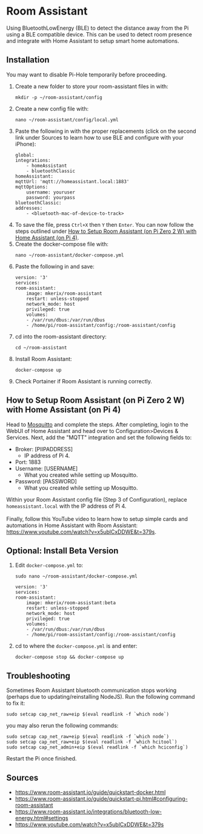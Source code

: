 # Room Assistant
Using BluetoothLowEnergy (BLE) to detect the distance away from the Pi using a BLE compatible device. This can be used to detect room presence and integrate with Home Assistant to setup smart home automations.
## Installation
You may want to disable Pi-Hole temporarily before proceeding.
1. Create a new folder to store your room-assistant files in with:
    ```
    mkdir -p ~/room-assistant/config
    ```
2. Create a new config file with:
    ```
    nano ~/room-assistant/config/local.yml
    ```
3. Paste the following in with the proper replacements (click on the second link under Sources to learn how to use BLE and configure with your iPhone):
    ```
    global:
    integrations:
        - homeAssistant
        - bluetoothClassic
    homeAssistant:
    mqttUrl: 'mqtt://homeassistant.local:1883'
    mqttOptions:
        username: youruser
        password: yourpass
    bluetoothClassic:
    addresses:
        - <bluetooth-mac-of-device-to-track>
    ```
4. To save the file, press `Ctrl+X` then `Y` then `Enter`. You can now follow the steps outlined under [How to Setup Room Assistant (on Pi Zero 2 W) with Home Assistant (on Pi 4)](#How-to-Setup-Room-Assistant-on-Pi-Zero-2-W-with-Home-Assistant-on-Pi-4).
5. Create the docker-compose file with:
    ```
    nano ~/room-assistant/docker-compose.yml
    ```
6. Paste the following in and save: 
    ```
    version: '3'
    services:
    room-assistant:
        image: mkerix/room-assistant
        restart: unless-stopped
        network_mode: host
        privileged: true
        volumes:
        - /var/run/dbus:/var/run/dbus
        - /home/pi/room-assistant/config:/room-assistant/config
    ```
7. cd into the room-assistant directory:
    ```
    cd ~/room-assistant
    ```
8. Install Room Assistant:
    ```
    docker-compose up
    ```
9. Check Portainer if Room Assistant is running correctly.
## How to Setup Room Assistant (on Pi Zero 2 W) with Home Assistant (on Pi 4)
Head to [Mosquitto](#Mosquitto) and complete the steps. After completing, login to the WebUI of Home Assistant and head over to Configuration>Devices & Services. Next, add the "MQTT" integration and set the following fields to:
* Broker: [PIIPADDRESS]
  * IP address of Pi 4.
* Port: 1883
* Username: [USERNAME]
  * What you created while setting up Mosquitto.
* Password: [PASSWORD]
  * What you created while setting up Mosquitto.
<!-- -->
Within your Room Assistant config file (Step 3 of Configuration), replace `homeassistant.local` with the IP address of Pi 4. <br><br>
Finally, follow this YouTube video to learn how to setup simple cards and automations in Home Assistant with Room Assistant: https://www.youtube.com/watch?v=x5ublCxDDWE&t=379s.
## Optional: Install Beta Version
1. Edit `docker-compose.yml` to:
    ```
    sudo nano ~/room-assistant/docker-compose.yml
    ```
    ```
    version: '3'
    services:
    room-assistant:
        image: mkerix/room-assistant:beta
        restart: unless-stopped
        network_mode: host
        privileged: true
        volumes:
        - /var/run/dbus:/var/run/dbus
        - /home/pi/room-assistant/config:/room-assistant/config
    ```
2. cd to where the `docker-compose.yml` is and enter:
    ```
    docker-compose stop && docker-compose up
    ```
## Troubleshooting
Sometimes Room Assistant bluetooth communication stops working (perhaps due to updating/reinstalling NodeJS). Run the following command to fix it:
```
sudo setcap cap_net_raw+eip $(eval readlink -f `which node`)
```
you may also rerun the following commands:
```
sudo setcap cap_net_raw+eip $(eval readlink -f `which node`)
sudo setcap cap_net_raw+eip $(eval readlink -f `which hcitool`)
sudo setcap cap_net_admin+eip $(eval readlink -f `which hciconfig`)
```
Restart the Pi once finished.
## Sources
* https://www.room-assistant.io/guide/quickstart-docker.html
* https://www.room-assistant.io/guide/quickstart-pi.html#configuring-room-assistant
* https://www.room-assistant.io/integrations/bluetooth-low-energy.html#settings
* https://www.youtube.com/watch?v=x5ublCxDDWE&t=379s
